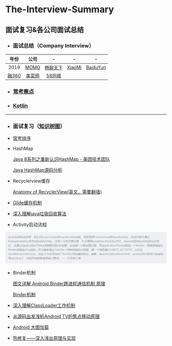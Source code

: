 # The-Interview-Summary
面试复习&amp;各公司面试总结
---
* ### 面试总结（Company Interview）

| 年份 | 公司 |-|-|-|
| :--:|:--:|:--:|:--:|:--:|
|2019| [MOMO](https://github.com/CristianoLi/The-Interview-Summary/blob/master/Company%20Interview/Company/MOMO.md) |[畅聊天下](https://github.com/CristianoLi/The-Interview-Summary/blob/master/Company%20Interview/Company/%E7%95%85%E8%81%8A%E5%A4%A9%E4%B8%8B.md) |[XiaoMi](https://github.com/CristianoLi/The-Interview-Summary/blob/master/Company%20Interview/Company/XiaoMi.md)|[BaiduYun](https://github.com/CristianoLi/The-Interview-Summary/blob/master/Company%20Interview/Company/BaiDuYun.md)
| [融360](https://github.com/CristianoLi/The-Interview-Summary/blob/master/Company%20Interview/Company/%E8%9E%8D360.md) |[美菜网](https://github.com/CristianoLi/The-Interview-Summary/blob/master/Company%20Interview/Company/%E7%BE%8E%E8%8F%9C%E7%BD%91.md)|[58同城](https://github.com/CristianoLi/The-Interview-Summary/blob/master/Company%20Interview/Company/58%E5%90%8C%E5%9F%8E.md)

* ### [常考察点](https://github.com/CristianoLi/The-Interview-Summary/blob/master/Company%20Interview/%E5%B8%B8%E8%80%83%E7%82%B9.md)
* ### [Kotlin](https://github.com/CristianoLi/The-Interview-Summary/blob/master/Company%20Interview/Kotlin.md)
---
* ### 面试复习（[知识树图](https://github.com/CristianoLi/The-Interview-Summary/blob/master/Prepare%20Interview/Summary.png)）

* [常考排序](https://github.com/CristianoLi/The-Interview-Summary/blob/master/Prepare%20Interview/%E6%8E%92%E5%BA%8F/%E5%B8%B8%E8%80%83%E6%8E%92%E5%BA%8F.md)

* HashMap

 &nbsp;&nbsp;&nbsp;&nbsp;&nbsp; [Java 8系列之重新认识HashMap - 美团技术团队](https://tech.meituan.com/2016/06/24/java-hashmap.html)

 &nbsp;&nbsp;&nbsp;&nbsp;&nbsp; [Java HashMap源码分析](http://www.importnew.com/31096.html)

* Recyclerview缓存

 &nbsp;&nbsp;&nbsp;&nbsp;&nbsp; [Anatomy of RecyclerView(英文，需要翻墙)](https://android.jlelse.eu/anatomy-of-recyclerview-part-1-a-search-for-a-viewholder-404ba3453714)

* [Glide缓存机制](https://www.jianshu.com/p/17644406396b)

* [深入理解java垃圾回收算法](https://www.cnblogs.com/huajiezh/p/5769255.html)

* Activity启动流程

 ![Activity启动流程](https://github.com/CristianoLi/The-Interview-Summary/blob/master/Prepare%20Interview/Activity%E5%90%AF%E5%8A%A8%E6%B5%81%E7%A8%8B.png)

* Binder机制  

 &nbsp;&nbsp;&nbsp;&nbsp;&nbsp; [图文详解 Android Binder跨进程通信机制 原理](https://www.cnblogs.com/xinmengwuheng/p/7070167.html)  

 &nbsp;&nbsp;&nbsp;&nbsp;&nbsp; [Binder机制](https://www.jianshu.com/p/c7bcb4c96b38)

* [深入理解ClassLoader工作机制](https://blog.csdn.net/u014634338/article/details/81434327)

* [从源码出发浅析Android TV的焦点移动原理](https://blog.csdn.net/archer_zoro/article/details/60605578)

* [Android 大图加载](https://www.jianshu.com/p/7c81d3742c38)

* [热修复——深入浅出原理与实现](https://blog.csdn.net/CSDN_LQR/article/details/78534065)
